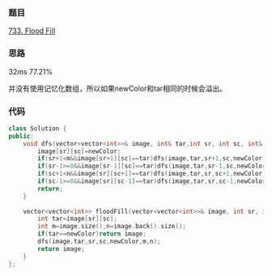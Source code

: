 ### 题目
[733. Flood Fill](https://leetcode-cn.com/problems/flood-fill/submissions/)
### 思路
32ms 77.21%

并没有使用记忆化数组，所以如果newColor和tar相同的时候会溢出。
### 代码
```c++
class Solution {
public:
    void dfs(vector<vector<int>>& image, int& tar,int sr, int sc, int& newColor,int& m,int& n){
        image[sr][sc]=newColor;
        if(sr+1<m&&image[sr+1][sc]==tar)dfs(image,tar,sr+1,sc,newColor,m,n);
        if(sr-1>=0&&image[sr-1][sc]==tar)dfs(image,tar,sr-1,sc,newColor,m,n);
        if(sc+1<n&&image[sr][sc+1]==tar)dfs(image,tar,sr,sc+1,newColor,m,n);
        if(sc-1>=0&&image[sr][sc-1]==tar)dfs(image,tar,sr,sc-1,newColor,m,n);
        return;
    }
    
    vector<vector<int>> floodFill(vector<vector<int>>& image, int sr, int sc, int newColor) {
        int tar=image[sr][sc];
        int m=image.size(),n=image.back().size();
        if(tar==newColor)return image;
        dfs(image,tar,sr,sc,newColor,m,n);
        return image;
    }
};
```
